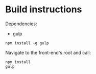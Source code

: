 # Build instructions
Dependencies: 

 * gulp   
```
npm install -g gulp
```
  
Navigate to the front-end's root and call:
```
npm install
gulp
```
